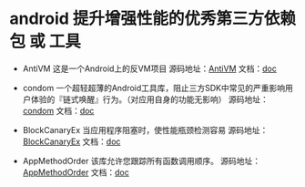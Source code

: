 # android 提升增强性能的优秀第三方依赖包 或 工具

* AntiVM 这是一个Android上的反VM项目
源码地址：[AntiVM](https://github.com/bunnyblue/AntiVM) 文档：[doc](https://github.com/bunnyblue/AntiVM/blob/master/README.md)


* condom 一个超轻超薄的Android工具库，阻止三方SDK中常见的严重影响用户体验的『链式唤醒』行为。（对应用自身的功能无影响）
源码地址：[condom](https://github.com/oasisfeng/condom) 文档：[doc](https://github.com/oasisfeng/condom/blob/master/README.md)

* BlockCanaryEx 当应用程序阻塞时，使性能瓶颈检测容易
源码地址：[BlockCanaryEx](https://github.com/seiginonakama/BlockCanaryEx) 文档：[doc](https://github.com/seiginonakama/BlockCanaryEx/blob/master/README.md)

* AppMethodOrder 该库允许您跟踪所有函数调用顺序。
源码地址：[AppMethodOrder](https://github.com/zjw-swun/AppMethodOrder) 文档：[doc](https://github.com/zjw-swun/AppMethodOrder/blob/master/README.md)
